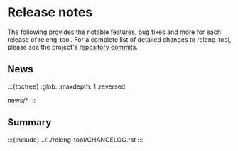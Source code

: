 # Release notes

The following provides the notable features, bug fixes and more for each
release of releng-tool. For a complete list of detailed changes to
releng-tool, please see the project's [repository commits][commits].

## News

:::{toctree}
:glob:
:maxdepth: 1
:reversed:

news/*
:::

## Summary

:::{include} ../../releng-tool/CHANGELOG.rst
:::

[commits]: https://github.com/releng-tool/releng-tool/commits
